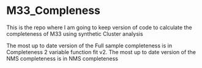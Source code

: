 # M33_Compleness

This is the repo where I am going to keep version of code to calculate the completeness of M33 using synthetic Cluster analysis

The most up to date version of the Full sample completeness is in Completeness 2 variable function fit v2. 
The most up to date version of the NMS completeness is in NMS completeness

